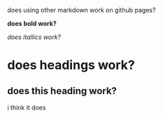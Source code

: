 does using other markdown work on github pages?

**does bold work?**

_does itallics work?_

# does headings work?

## does this heading work?

i think it does
